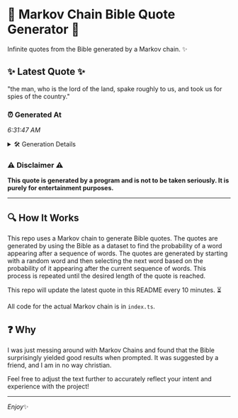 # 📖 Markov Chain Bible Quote Generator 📖

Infinite quotes from the Bible generated by a Markov chain. ✨

## ✨ Latest Quote ✨
"the man, who is the lord of the land, spake roughly to us, and took us for spies of the country."

### ⏰ Generated At
*6:31:47 AM*

<details>
    <summary>🛠️ Generation Details</summary>
    <p>
        <strong>🌱 Seed:</strong> the<br>
        <strong>🔄 Iterations:</strong> 20<br>
        <strong>📜 Context History:</strong><br>[ the ]: man,<br>[ the, man, ]: who<br>[ the, man,, who ]: is<br>[ the, man,, who, is ]: the<br>[ the, man,, who, is, the ]: lord<br>[ the, man,, who, is, the, lord ]: of<br>[ man,, who, is, the, lord, of ]: the<br>[ who, is, the, lord, of, the ]: land,<br>[ is, the, lord, of, the, land, ]: spake<br>[ the, lord, of, the, land,, spake ]: roughly<br>[ lord, of, the, land,, spake, roughly ]: to<br>[ of, the, land,, spake, roughly, to ]: us,<br>[ the, land,, spake, roughly, to, us, ]: and<br>[ land,, spake, roughly, to, us,, and ]: took<br>[ spake, roughly, to, us,, and, took ]: us<br>[ roughly, to, us,, and, took, us ]: for<br>[ to, us,, and, took, us, for ]: spies<br>[ us,, and, took, us, for, spies ]: of<br>[ and, took, us, for, spies, of ]: the<br>[ took, us, for, spies, of, the ]: country.<br>
    </p>
</details>

### ⚠️ Disclaimer ⚠️
**This quote is generated by a program and is not to be taken seriously. It is purely for entertainment purposes.**

---

## 🔍 How It Works

This repo uses a Markov chain to generate Bible quotes. The quotes are generated by using the Bible as a dataset to find the probability of a word appearing after a sequence of words. The quotes are generated by starting with a random word and then selecting the next word based on the probability of it appearing after the current sequence of words. This process is repeated until the desired length of the quote is reached.

This repo will update the latest quote in this README every 10 minutes. ⏳

All code for the actual Markov chain is in `index.ts`.

## ❓ Why

I was just messing around with Markov Chains and found that the Bible surprisingly yielded good results when prompted. 
It was suggested by a friend, and I am in no way christian.

Feel free to adjust the text further to accurately reflect your intent and experience with the project!

---

*Enjoy*✨
